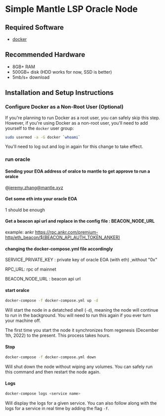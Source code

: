 # Simple Mantle LSP Oracle Node

## Required Software

- [docker](https://docs.docker.com/engine/install/)

## Recommended Hardware

- 8GB+ RAM
- 500GB+ disk (HDD works for now, SSD is better)
- 5mb/s+ download


## Installation and Setup Instructions

### Configure Docker as a Non-Root User (Optional)

If you're planning to run Docker as a root user, you can safely skip this step.
However, if you're using Docker as a non-root user, you'll need to add yourself to the `docker` user group:

```sh
sudo usermod -a -G docker `whoami`
```

You'll need to log out and log in again for this change to take effect.


### run oracle

####  Sending your EOA address of oralce to mantle to get approve to run a oralce 

@jeremy.zhang@mantle.xyz



####  Get some eth into your oracle EOA
1 should be enough


####  Get a beacon api url and replace in the config file  : BEACON_NODE_URL

example: ankr
https://rpc.ankr.com/premium-http/eth_beacon/$(BEACON_API_AUTH_TOKEN_ANKER)



#### changing the docker-compose.yml file accordingly 
SERVICE_PRIVATE_KEY : private key of oracle EOA (with eth) ,without "0x"

RPC_URL: rpc of mainnet

BEACON_NODE_URL : beacon api url


#### start oralce

```sh
docker-compose -f docker-compose.yml up -d 
```

Will start the node in a detatched shell (`-d`), meaning the node will continue to run in the background.
You will need to run this again if you ever turn your machine off.

The first time you start the node it synchronizes from regenesis (December 1th, 2022) to the present.
This process takes hours.

#### Stop

```sh
docker-compose -f docker-compose.yml down
```

Will shut down the node without wiping any volumes.
You can safely run this command and then restart the node again.

#### Logs

```sh
docker-compose logs <service name>
```

Will display the logs for a given service.
You can also follow along with the logs for a service in real time by adding the flag `-f`.


